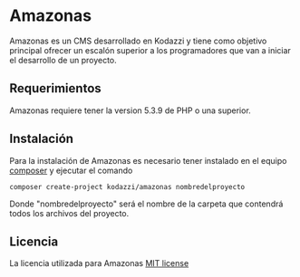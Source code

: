 # Amazonas
Amazonas es un CMS desarrollado en Kodazzi y tiene como objetivo principal ofrecer un escalón superior a los programadores que van a iniciar el desarrollo de un proyecto.

## Requerimientos
Amazonas requiere tener la version 5.3.9 de PHP o una superior.

## Instalación
Para la instalación de Amazonas es necesario tener instalado en el equipo [composer](https://getcomposer.org/doc/) y ejecutar el comando
```
composer create-project kodazzi/amazonas nombredelproyecto
```
Donde "nombredelproyecto" será el nombre de la carpeta que contendrá todos los archivos del proyecto.

## Licencia
La licencia utilizada para Amazonas [MIT license](http://opensource.org/licenses/MIT)
